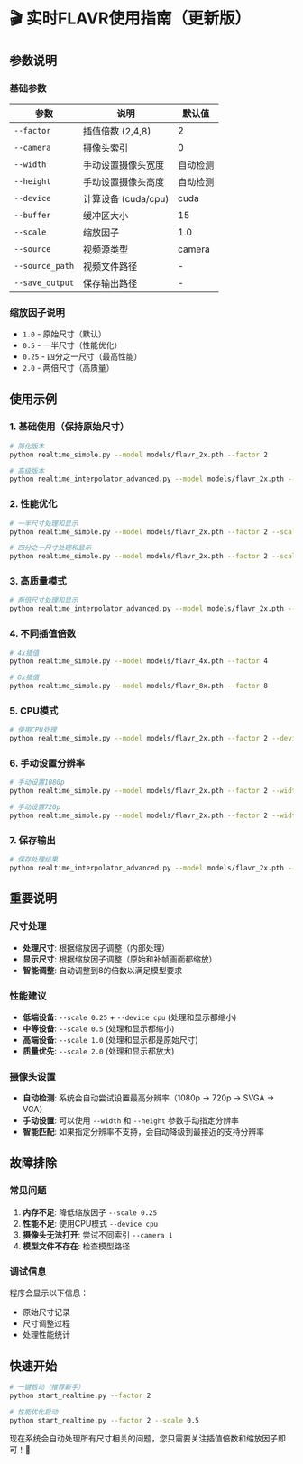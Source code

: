 # 🎬 实时FLAVR使用指南（更新版）

## 参数说明

### 基础参数
| 参数 | 说明 | 默认值 |
|------|------|--------|
| `--factor` | 插值倍数 (2,4,8) | 2 |
| `--camera` | 摄像头索引 | 0 |
| `--width` | 手动设置摄像头宽度 | 自动检测 |
| `--height` | 手动设置摄像头高度 | 自动检测 |
| `--device` | 计算设备 (cuda/cpu) | cuda |
| `--buffer` | 缓冲区大小 | 15 |
| `--scale` | 缩放因子 | 1.0 |
| `--source` | 视频源类型 | camera |
| `--source_path` | 视频文件路径 | - |
| `--save_output` | 保存输出路径 | - |

### 缩放因子说明
- `1.0` - 原始尺寸（默认）
- `0.5` - 一半尺寸（性能优化）
- `0.25` - 四分之一尺寸（最高性能）
- `2.0` - 两倍尺寸（高质量）

## 使用示例

### 1. 基础使用（保持原始尺寸）
```bash
# 简化版本
python realtime_simple.py --model models/flavr_2x.pth --factor 2

# 高级版本
python realtime_interpolator_advanced.py --model models/flavr_2x.pth --factor 2
```

### 2. 性能优化
```bash
# 一半尺寸处理和显示
python realtime_simple.py --model models/flavr_2x.pth --factor 2 --scale 0.5

# 四分之一尺寸处理和显示
python realtime_simple.py --model models/flavr_2x.pth --factor 2 --scale 0.25
```

### 3. 高质量模式
```bash
# 两倍尺寸处理和显示
python realtime_interpolator_advanced.py --model models/flavr_2x.pth --factor 2 --scale 2.0
```

### 4. 不同插值倍数
```bash
# 4x插值
python realtime_simple.py --model models/flavr_4x.pth --factor 4

# 8x插值
python realtime_simple.py --model models/flavr_8x.pth --factor 8
```

### 5. CPU模式
```bash
# 使用CPU处理
python realtime_simple.py --model models/flavr_2x.pth --factor 2 --device cpu
```

### 6. 手动设置分辨率
```bash
# 手动设置1080p
python realtime_simple.py --model models/flavr_2x.pth --factor 2 --width 1920 --height 1080

# 手动设置720p
python realtime_simple.py --model models/flavr_2x.pth --factor 2 --width 1280 --height 720
```

### 7. 保存输出
```bash
# 保存处理结果
python realtime_interpolator_advanced.py --model models/flavr_2x.pth --factor 2 --save_output output.mp4
```

## 重要说明

### 尺寸处理
- **处理尺寸**: 根据缩放因子调整（内部处理）
- **显示尺寸**: 根据缩放因子调整（原始和补帧画面都缩放）
- **智能调整**: 自动调整到8的倍数以满足模型要求

### 性能建议
- **低端设备**: `--scale 0.25` + `--device cpu` (处理和显示都缩小)
- **中等设备**: `--scale 0.5` (处理和显示都缩小)
- **高端设备**: `--scale 1.0` (处理和显示都是原始尺寸)
- **质量优先**: `--scale 2.0` (处理和显示都放大)

### 摄像头设置
- **自动检测**: 系统会自动尝试设置最高分辨率（1080p → 720p → SVGA → VGA）
- **手动设置**: 可以使用 `--width` 和 `--height` 参数手动指定分辨率
- **智能匹配**: 如果指定分辨率不支持，会自动降级到最接近的支持分辨率

## 故障排除

### 常见问题
1. **内存不足**: 降低缩放因子 `--scale 0.25`
2. **性能不足**: 使用CPU模式 `--device cpu`
3. **摄像头无法打开**: 尝试不同索引 `--camera 1`
4. **模型文件不存在**: 检查模型路径

### 调试信息
程序会显示以下信息：
- 原始尺寸记录
- 尺寸调整过程
- 处理性能统计

## 快速开始

```bash
# 一键启动（推荐新手）
python start_realtime.py --factor 2

# 性能优化启动
python start_realtime.py --factor 2 --scale 0.5
```

现在系统会自动处理所有尺寸相关的问题，您只需要关注插值倍数和缩放因子即可！🎯 